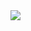 <img align="right" src="https://visitor-badge.laobi.icu/badge?page_id=Boburmirzo" />
<!--![visitor badge](https://visitor-badge.laobi.icu/badge?page_id=jwenjian.visitor-badge&left_text=My%20Page%20Visitors)
-->

<!---
Boburm1rzo/Boburm1rzo is a ✨ special ✨ repository because its `README.md` (this file) appears on your GitHub profile.
You can click the Preview link to take a look at your changes.
--->
